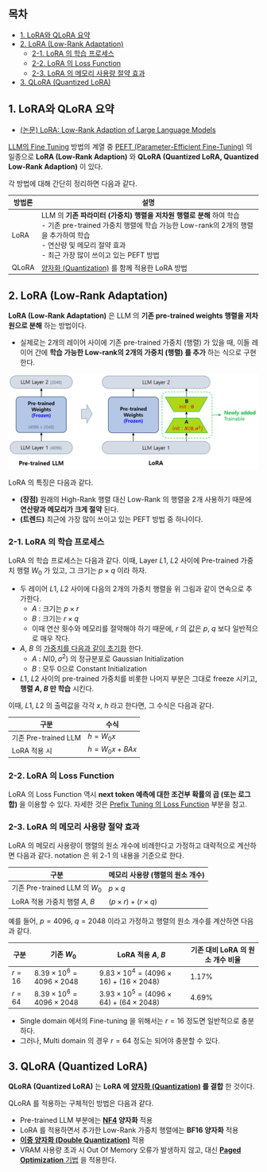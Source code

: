 ## 목차

* [1. LoRA와 QLoRA 요약](#1-lora와-qlora-요약)
* [2. LoRA (Low-Rank Adaptation)](#2-lora-low-rank-adaptation)
  * [2-1. LoRA 의 학습 프로세스](#2-1-lora-의-학습-프로세스)
  * [2-2. LoRA 의 Loss Function](#2-2-lora-의-loss-function) 
  * [2-3. LoRA 의 메모리 사용량 절약 효과](#2-3-lora-의-메모리-사용량-절약-효과)
* [3. QLoRA (Quantized LoRA)](#3-qlora-quantized-lora)

## 1. LoRA와 QLoRA 요약

* [(논문) LoRA: Low-Rank Adaption of Large Language Models](https://arxiv.org/pdf/2106.09685)

[LLM의 Fine Tuning](LLM_기초_Fine_Tuning.md) 방법의 계열 중 [PEFT (Parameter-Efficient Fine-Tuning)](LLM_기초_Fine_Tuning_PEFT.md) 의 일종으로 **LoRA (Low-Rank Adaption)** 와 **QLoRA (Quantized LoRA, Quantized Low-Rank Adaption)** 이 있다.

각 방법에 대해 간단히 정리하면 다음과 같다.

| 방법론   | 설명                                                                                                                                                          |
|-------|-------------------------------------------------------------------------------------------------------------------------------------------------------------|
| LoRA  | LLM 의 **기존 파라미터 (가중치) 행렬을 저차원 행렬로 분해** 하여 학습<br>- 기존 pre-trained 가중치 행렬에 학습 가능한 Low-rank의 2개의 행렬을 추가하여 학습<br>- 연산량 및 메모리 절약 효과<br>- 최근 가장 많이 쓰이고 있는 PEFT 방법 |
| QLoRA | [양자화 (Quantization)](LLM_기초_Quantization.md) 를 함께 적용한 LoRA 방법                                                                                               |

## 2. LoRA (Low-Rank Adaptation)

**LoRA (Low-Rank Adaptation)** 은 LLM 의 **기존 pre-trained weights 행렬을 저차원으로 분해** 하는 방법이다.
* 실제로는 2개의 레이어 사이에 기존 pre-trained 가중치 (행렬) 가 있을 때, 이들 레이어 간에 **학습 가능한 Low-rank의 2개의 가중치 (행렬) 를 추가** 하는 식으로 구현한다.

![image](images/Fine_Tuning_LoRA_1.PNG)

LoRA 의 특징은 다음과 같다.

* **(장점)** 원래의 High-Rank 행렬 대신 Low-Rank 의 행렬을 2개 사용하기 때문에 **연산량과 메모리가 크게 절약** 된다.
* **(트렌드)** 최근에 가장 많이 쓰이고 있는 PEFT 방법 중 하나이다.

### 2-1. LoRA 의 학습 프로세스

LoRA 의 학습 프로세스는 다음과 같다. 이때, Layer $L1$, $L2$ 사이에 Pre-trained 가중치 행렬 $W_0$ 가 있고, 그 크기는 $p \times q$ 이라 하자.

* 두 레이어 $L1$, $L2$ 사이에 다음의 2개의 가중치 행렬을 위 그림과 같이 연속으로 추가한다.
  * $A$ : 크기는 $p \times r$
  * $B$ : 크기는 $r \times q$
  * 이때 연산 횟수와 메모리를 절약해야 하기 때문에, $r$ 의 값은 $p$, $q$ 보다 일반적으로 매우 작다.
* $A$, $B$ 의 [가중치를 다음과 같이 초기화](../Deep%20Learning%20Basics/딥러닝_기초_Weight_initialization.md) 한다.
  * $A$ : $N(0, \sigma^2)$ 의 정규분포로 Gaussian Initialization
  * $B$ : 모두 0으로 Constant Initialization
* $L1$, $L2$ 사이의 pre-trained 가중치를 비롯한 나머지 부분은 그대로 freeze 시키고, **행렬 $A$, $B$ 만 학습** 시킨다.

이때, $L1$, $L2$ 의 출력값을 각각 $x$, $h$ 라고 한다면, 그 수식은 다음과 같다.

| 구분                 | 수식               |
|--------------------|------------------|
| 기존 Pre-trained LLM | $h = W_0x$       |
| LoRA 적용 시          | $h = W_0x + BAx$ |

### 2-2. LoRA 의 Loss Function

LoRA 의 Loss Function 역시 **next token 예측에 대한 조건부 확률의 곱 (또는 로그 합)** 을 이용할 수 있다. 자세한 것은 [Prefix Tuning 의 Loss Function](LLM_기초_Fine_Tuning_PEFT.md#2-3-prefix-tuning) 부분을 참고.

### 2-3. LoRA 의 메모리 사용량 절약 효과

LoRA 의 메모리 사용량이 행렬의 원소 개수에 비례한다고 가정하고 대략적으로 계산하면 다음과 같다. notation 은 위 2-1 의 내용을 기준으로 한다.

| 구분                         | 메모리 사용량 (행렬의 원소 개수)           |
|----------------------------|-------------------------------|
| 기존 Pre-trained LLM 의 $W_0$ | $p \times q$                  |
| LoRA 적용 가중치 행렬 $A$, $B$    | $(p \times r) + (r \times q)$ |

예를 들어, $p = 4096$, $q = 2048$ 이라고 가정하고 행렬의 원소 개수를 계산하면 다음과 같다.

| 구분       | 기존 $W_0$                              | LoRA 적용 $A$, $B$                                         | 기존 대비 LoRA 의 원소 개수 비율 |
|----------|---------------------------------------|----------------------------------------------------------|-----------------------|
| $r = 16$ | $8.39 \times 10^6 = 4096 \times 2048$ | $9.83 \times 10^4 = (4096 \times 16) + (16 \times 2048)$ | 1.17%                 |
| $r = 64$ | $8.39 \times 10^6 = 4096 \times 2048$ | $3.93 \times 10^5 = (4096 \times 64) + (64 \times 2048)$ | 4.69%                 |

* Single domain 에서의 Fine-tuning 을 위해서는 $r = 16$ 정도면 일반적으로 충분하다.
* 그러나, Multi domain 의 경우 $r = 64$ 정도는 되어야 충분할 수 있다.

## 3. QLoRA (Quantized LoRA)

**QLoRA (Quantized LoRA)** 는 **LoRA 에 [양자화 (Quantization)](LLM_기초_Quantization.md) 를 결합** 한 것이다.

QLoRA 를 적용하는 구체적인 방법은 다음과 같다.

* Pre-trained LLM 부분에는 **[NF4](LLM_기초_Quantization.md#3-양자화-이후의-자료형) 양자화** 적용
* LoRA 를 적용하면서 추가한 Low-Rank 가중치 행렬에는 **BF16 양자화** 적용
* **[이중 양자화 (Double Quantization)](LLM_기초_Quantization.md#4-double-quantization)** 적용
* VRAM 사용량 초과 시 Out Of Memory 오류가 발생하지 않고, 대신 [**Paged Optimization** 기법](LLM_기초_Quantization.md#5-paged-quantization) 을 적용한다.